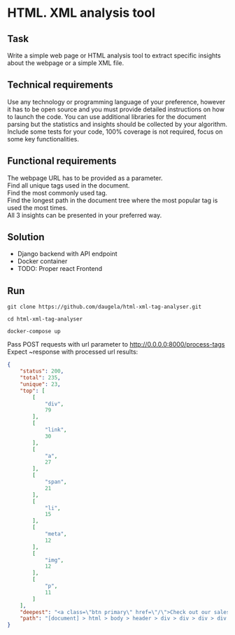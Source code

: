 # HTML. XML analysis tool

## Task
Write a simple web page or HTML analysis tool to extract specific insights about the webpage or a simple XML file.

## Technical requirements
Use any technology or programming language of your preference, however it has to be open source and you must provide detailed instructions on how to launch the code.
You can use additional libraries for the document parsing but the statistics and insights should be collected by your algorithm.
Include some tests for your code, 100% coverage is not required, focus on some key functionalities.  

## Functional requirements
The webpage URL has to be provided as a parameter.  
Find all unique tags used in the document.  
Find the most commonly used tag.  
Find the longest path in the document tree where the most popular tag is used the most times.  
All 3 insights can be presented in your preferred way.

## Solution
- Django backend with API endpoint
- Docker container
- TODO: Proper react Frontend

## Run
```
git clone https://github.com/daugela/html-xml-tag-analyser.git
```
```
cd html-xml-tag-analyser
```
```
docker-compose up
```
Pass POST requests with url parameter to http://0.0.0.0:8000/process-tags  
Expect ~response with processed url results:  

```json
{
    "status": 200,
    "total": 235,
    "unique": 23,
    "top": [
        [
            "div",
            79
        ],
        [
            "link",
            30
        ],
        [
            "a",
            27
        ],
        [
            "span",
            21
        ],
        [
            "li",
            15
        ],
        [
            "meta",
            12
        ],
        [
            "img",
            12
        ],
        [
            "p",
            11
        ]
    ],
    "deepest": "<a class=\"btn primary\" href=\"/\">Check out our sales</a>",
    "path": "[document] > html > body > header > div > div > div > div > div > div > div > div > a"
}
```